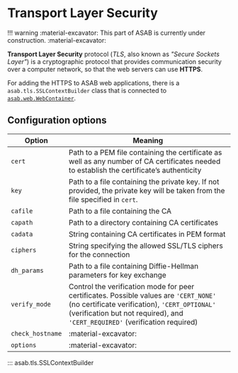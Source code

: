 # Transport Layer Security

!!! warning
    :material-excavator: This part of ASAB is currently under construction. :material-excavator:

**Transport Layer Security** protocol (*TLS*, also known as *"Secure Sockets Layer"*) is a cryptographic protocol that provides communication security over a computer network, so that the web servers can use **HTTPS**.

For adding the HTTPS to ASAB web applications, there is a `asab.tls.SSLContextBuilder` class that is connected to [`asab.web.WebContainer`](/reference/web/web-server/#asab.web.WebContainer).

## Configuration options

| Option | Meaning |
| --- | --- |
| `cert` | Path to a PEM file containing the certificate as well as any number of CA certificates needed to establish the certificate’s authenticity |
| `key` | Path to a file containing the private key. If not provided, the private key will be taken from the file specified in `cert`.|
| `cafile` | Path to a file containing the CA |
| `capath` | Path to a directory containing CA certificates |
| `cadata` | String containing CA certificates in PEM format |
| `ciphers` |  String specifying the allowed SSL/TLS ciphers for the connection |
| `dh_params` | Path to a file containing Diffie-Hellman parameters for key exchange |
| `verify_mode` | Control the verification mode for peer certificates. Possible values are `'CERT_NONE'` (no certificate verification), `'CERT_OPTIONAL'` (verification but not required), and `'CERT_REQUIRED'` (verification required) |
| `check_hostname` | :material-excavator: |
| `options` | :material-excavator: |

::: asab.tls.SSLContextBuilder
